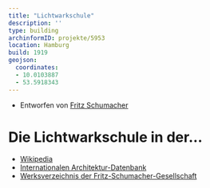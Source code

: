 ```yaml
---
title: "Lichtwarkschule"
description: ''
type: building
archinformID: projekte/5953
location: Hamburg
build: 1919
geojson:
  coordinates:
  - 10.0103887
  - 53.5918343
---
```


* Entworfen von [Fritz Schumacher](/tags/Fritz-Schumacher)

# Die Lichtwarkschule in der...
* [Wikipedia](https://de.wikipedia.org/wiki/Lichtwarkschule)
* [Internationalen Architektur-Datenbank](https://deu.archinform.net/projekte/5953.htm)
* [Werksverzeichnis der Fritz-Schumacher-Gesellschaft](http://fritzschumacher.de/gesellschaft/werkkatalog/211-lichtwarkschule/)
